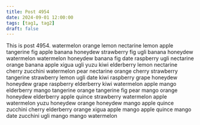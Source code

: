 ```yaml
---
title: Post 4954
date: 2024-09-01 12:00:00
tags: [tag1, tag2]
draft: false
---
```

This is post 4954.
watermelon
orange
lemon
nectarine
lemon
apple
tangerine
fig
apple
banana
honeydew
strawberry
fig
ugli
banana
honeydew
watermelon
watermelon
honeydew
banana
fig
date
raspberry
ugli
nectarine
orange
banana
apple
xigua
ugli
yuzu
kiwi
elderberry
lemon
nectarine
cherry
zucchini
watermelon
pear
nectarine
orange
cherry
strawberry
tangerine
strawberry
lemon
ugli
date
kiwi
raspberry
grape
honeydew
honeydew
grape
raspberry
elderberry
kiwi
watermelon
apple
mango
elderberry
mango
tangerine
orange
tangerine
fig
pear
mango
orange
honeydew
elderberry
apple
quince
strawberry
watermelon
apple
watermelon
yuzu
honeydew
orange
honeydew
mango
apple
quince
zucchini
cherry
elderberry
orange
xigua
apple
mango
apple
quince
mango
date
zucchini
ugli
mango
mango
watermelon
